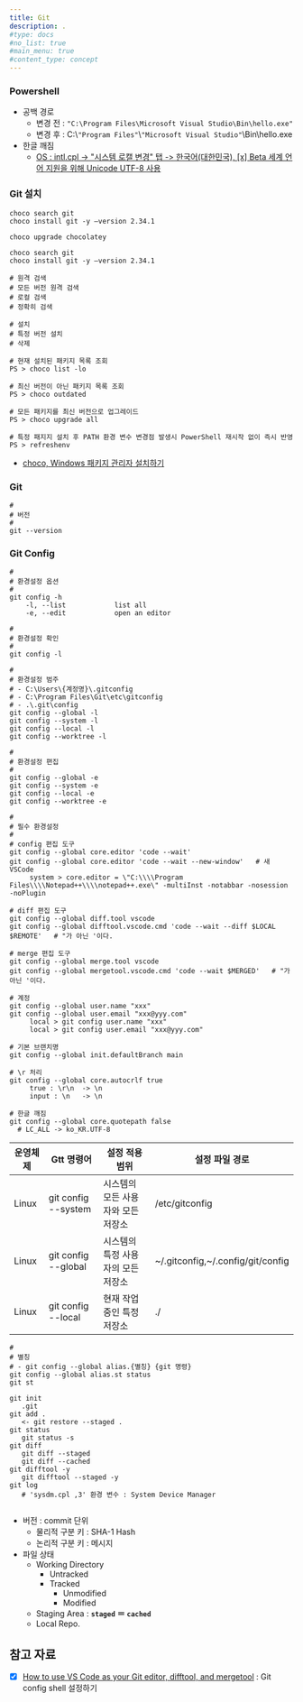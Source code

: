 ```yaml
---
title: Git
description: .
#type: docs
#no_list: true
#main_menu: true
#content_type: concept
---
```


### Powershell
- 공백 경로
  - 변경 전 : `"C:\Program Files\Microsoft Visual Studio\Bin\hello.exe"`
  - 변경 후 : C:\\`"Program Files"`\\`"Microsoft Visual Studio"`\\Bin\\hello.exe
- 한글 깨짐
  - [OS : intl.cpl -> "시스템 로캘 변경" 탭 -> 한국어(대한민국), [x] Beta 세계 언어 지원을 위해 Unicode UTF-8 사용](https://torbjorn.tistory.com/550)

### Git 설치
```shell
choco search git
choco install git -y –version 2.34.1

choco upgrade chocolatey

choco search git
choco install git -y –version 2.34.1

# 원격 검색
# 모든 버전 원격 검색
# 로컬 검색
# 정확히 검색

# 설치
# 특정 버전 설치
# 삭제

# 현재 설치된 패키지 목록 조회
PS > choco list -lo

# 최신 버전이 아닌 패키지 목록 조회
PS > choco outdated

# 모든 패키지를 최신 버전으로 업그레이드
PS > choco upgrade all

# 특정 패지지 설치 후 PATH 환경 변수 변경점 발생시 PowerShell 재시작 없이 즉시 반영
PS > refreshenv
```
- [choco, Windows 패키지 관리자 설치하기](https://jsonobject.tistory.com/526)

### Git
```shell
#
# 버전
#
git --version
```

### Git Config
```shell
#
# 환경설정 옵션
#
git config -h
    -l, --list            list all
    -e, --edit            open an editor

#
# 환경설정 확인
#
git config -l

#
# 환경설정 범주
# - C:\Users\{계정명}\.gitconfig
# - C:\Program Files\Git\etc\gitconfig
# - .\.git\config
git config --global -l
git config --system -l
git config --local -l
git config --worktree -l

#
# 환경설정 편집
#
git config --global -e
git config --system -e
git config --local -e
git config --worktree -e

#
# 필수 환경설정
#
# config 편집 도구
git config --global core.editor 'code --wait'
git config --global core.editor 'code --wait --new-window'   # 새 VSCode
     system > core.editor = \"C:\\\\Program Files\\\\Notepad++\\\\notepad++.exe\" -multiInst -notabbar -nosession -noPlugin

# diff 편집 도구
git config --global diff.tool vscode
git config --global difftool.vscode.cmd 'code --wait --diff $LOCAL $REMOTE'   # "가 아닌 '이다.

# merge 편집 도구
git config --global merge.tool vscode
git config --global mergetool.vscode.cmd 'code --wait $MERGED'   # "가 아닌 '이다.

# 계정
git config --global user.name "xxx"
git config --global user.email "xxx@yyy.com"
     local > git config user.name "xxx"
     local > git config user.email "xxx@yyy.com"

# 기본 브랜치명
git config --global init.defaultBranch main

# \r 처리
git config --global core.autocrlf true
     true : \r\n  -> \n
     input : \n   -> \n

# 한글 깨짐
git config --global core.quotepath false
  # LC_ALL -> ko_KR.UTF-8
```

| 운영체제 | Gtt 명령어 | 설정 적용 범위 | 설정 파일 경로 |
|---|---|---|---| 
| Linux	| git config --system |	시스템의 모든 사용자와 모든 저장소	| /etc/gitconfig | 
| Linux	| git config --global | 시스템의 특정 사용자의 모든 저장소	| ~/.gitconfig,~/.config/git/config | 
| Linux	| git config --local  | 현재 작업중인 특정 저장소	       | ./ | 

```shell
#
# 별칭
# - git config --global alias.{별칭} {git 명령}
git config --global alias.st status
git st
```

```shell
git init
   .git
git add .  
   <- git restore --staged .
git status
   git status -s
git diff 
   git diff --staged
   git diff --cached
git difftool -y 
   git difftool --staged -y
git log
   # 'sysdm.cpl ,3' 환경 변수 : System Device Manager
   
```
- 버전 : commit 단위
  - 물리적 구분 키 : SHA-1 Hash 
  - 논리적 구분 키 : 메시지
- 파일 상태
  - Working Directory
    - Untracked
    - Tracked
      - Unmodified
      - Modified
  - Staging Area : **`staged` ＝ `cached`**
  - Local Repo.


## 참고 자료
- [x] [How to use VS Code as your Git editor, difftool, and mergetool](https://www.roboleary.net/vscode/2020/09/15/vscode-git.html) : Git config shell 설정하기
